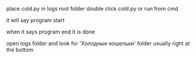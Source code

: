 place cold.py in logs root folder
double click cold.py or run from cmd

it will say program start

when it says program end it is done

open logs folder and look for 'Холодные кошельки' folder usually right at the bottom 

